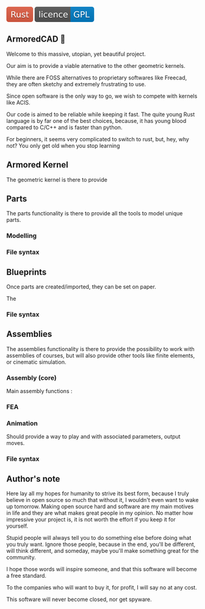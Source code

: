 [![en](https://github.com/heavymetalthings/ArmoredKernel/blob/main/assets/images/Rust.svg)]()
[![en](https://github.com/heavymetalthings/ArmoredKernel/blob/main/assets/images/licence%20GPL.svg)](https://github.com/heavymetalthings/ArmoredKernel/blob/main/LICENCE)

## ArmoredCAD :crab:

Welcome to this massive, utopian, yet beautiful project.

Our aim is to provide a viable aternative to the other geometric kernels.

While there are FOSS alternatives to proprietary softwares like Freecad, they are often sketchy and extremely frustrating to use.

Since open software is the only way to go, we wish to compete with kernels like ACIS.

Our code is aimed to be reliable while keeping it fast. The quite young Rust language is by far one of the best choices, because, it has young blood compared to C/C++ and is faster than python.

For beginners, it seems very complicated to switch to rust, but, hey, why not? You only get old when you stop learning 

## Armored Kernel

The geometric kernel is there to provide 

## Parts

The parts functionality is there to provide all the tools to model unique parts.

### Modelling

### File syntax

## Blueprints

Once parts are created/imported, they can be set on paper.

The 

### File syntax


## Assemblies

The assemblies functionality is there to provide the possibility to work with assemblies of courses, but will also provide other tools like finite elements, or cinematic simulation.

### Assembly (core)

Main assembly functions : 

### FEA

### Animation

Should provide a way to play and with associated parameters, output moves.

### File syntax


## Author's note

Here lay all my hopes for humanity to strive its best form, because I truly believe in open source so much that without it, I wouldn't even want to wake up tomorrow.
Making open source hard and software are my main motives in life and they are what makes great people in my opinion. No matter how impressive your project is, it is not worth the effort if you keep it for yourself.

Stupid people will always tell you to do something else before doing what you truly want. 
Ignore those people, because in the end, you'll be different, will think different, and someday, maybe you'll make something great for the community.

I hope those words will inspire someone, and that this software will become a free standard. 

To the companies who will want to buy it, for profit, I will say no at any cost.

This software will never become closed, nor get spyware.